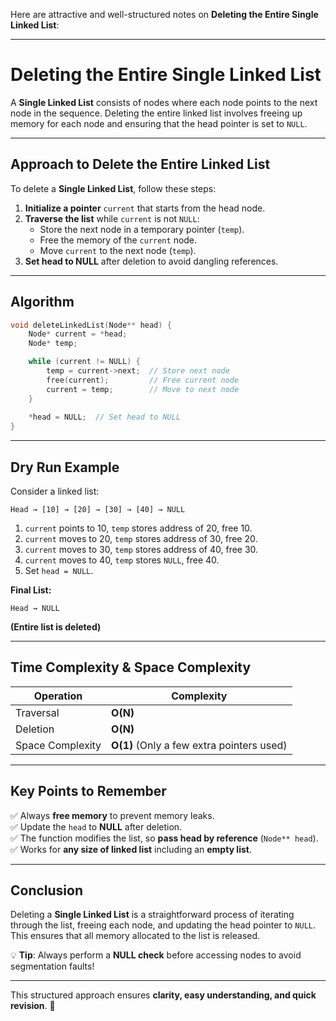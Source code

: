 Here are attractive and well-structured notes on **Deleting the Entire Single Linked List**:

---

# **Deleting the Entire Single Linked List**
A **Single Linked List** consists of nodes where each node points to the next node in the sequence. Deleting the entire linked list involves freeing up memory for each node and ensuring that the head pointer is set to `NULL`.

---

## **Approach to Delete the Entire Linked List**
To delete a **Single Linked List**, follow these steps:
1. **Initialize a pointer** `current` that starts from the head node.
2. **Traverse the list** while `current` is not `NULL`:
   - Store the next node in a temporary pointer (`temp`).
   - Free the memory of the `current` node.
   - Move `current` to the next node (`temp`).
3. **Set head to NULL** after deletion to avoid dangling references.

---

## **Algorithm**
```cpp
void deleteLinkedList(Node** head) {
    Node* current = *head;
    Node* temp;

    while (current != NULL) {
        temp = current->next;  // Store next node
        free(current);         // Free current node
        current = temp;        // Move to next node
    }
    
    *head = NULL;  // Set head to NULL
}
```

---

## **Dry Run Example**
Consider a linked list:
```
Head → [10] → [20] → [30] → [40] → NULL
```

1. `current` points to 10, `temp` stores address of 20, free 10.
2. `current` moves to 20, `temp` stores address of 30, free 20.
3. `current` moves to 30, `temp` stores address of 40, free 30.
4. `current` moves to 40, `temp` stores `NULL`, free 40.
5. Set `head = NULL`.

**Final List:**
```
Head → NULL
```
**(Entire list is deleted)**

---

## **Time Complexity & Space Complexity**
| Operation | Complexity |
|-----------|------------|
| Traversal | **O(N)** |
| Deletion  | **O(N)** |
| Space Complexity | **O(1)** (Only a few extra pointers used) |

---

## **Key Points to Remember**
✅ Always **free memory** to prevent memory leaks.  
✅ Update the `head` to **NULL** after deletion.  
✅ The function modifies the list, so **pass head by reference** (`Node** head`).  
✅ Works for **any size of linked list** including an **empty list**.  

---

## **Conclusion**
Deleting a **Single Linked List** is a straightforward process of iterating through the list, freeing each node, and updating the head pointer to `NULL`. This ensures that all memory allocated to the list is released.

💡 **Tip**: Always perform a **NULL check** before accessing nodes to avoid segmentation faults!

---

This structured approach ensures **clarity, easy understanding, and quick revision**. 🚀
